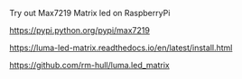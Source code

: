 Try out Max7219 Matrix led on RaspberryPi

https://pypi.python.org/pypi/max7219

https://luma-led-matrix.readthedocs.io/en/latest/install.html

https://github.com/rm-hull/luma.led_matrix

